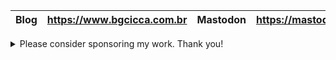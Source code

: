 | Blog | https://www.bgcicca.com.br | Mastodon | https://mastodon.social/@bgcicca | Twitter | https://x.com/bgcicca | Github | https://github.com/bgcicca | Gitlab | https://gitlab.com/BrunoCiccarino | Codeberg | https://codeberg.org/bgcicca |
|------|----------------------------|----------|----------------------------------|---------|-----------------------|--------|----------------------------|--------|-----------------------------------|----------|------------------------------|


<details>
  <summary>
    Please consider sponsoring my work.  Thank you!
  </summary>
  <div align="center"> 

[!["Buy Me A Coffee"](https://www.buymeacoffee.com/assets/img/custom_images/orange_img.png)](https://buymeacoffee.com/ciccabr9p)
[!["ko-fi"](https://img.shields.io/badge/Ko--fi-F16061?style=for-the-badge&logo=ko-fi&logoColor=white)](https://ko-fi.com/brunociccarinoo)
[!["github-sponsors"](https://img.shields.io/badge/sponsor-30363D?style=for-the-badge&logo=GitHub-Sponsors&logoColor=#white)](https://github.com/sponsors/BrunoCiccarino/)

</div>
</details>

